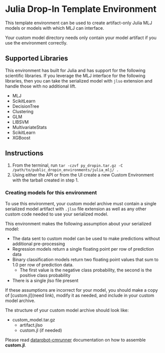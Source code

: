 # Julia Drop-In Template Environment

This template environment can be used to create artifact-only Julia MLJ models or models with which MLJ can interface.

Your custom model directory needs only contain your model artifact if you use the environment correctly.

## Supported Libraries

This environment has built for Julia and has support for the following scientific libraries.  If you leverage the MLJ interface for the following libraries, then you can take the serialized model with `jlso` extension and handle those with no additional lift.  

- MLJ
- ScikitLearn
- DecisionTree
- Clustering
- GLM
- LIBSVM
- MultivariateStats
- ScikitLearn
- XGBoost

## Instructions

1. From the terminal, run `tar -czvf py_dropin.tar.gz -C /path/to/public_dropin_environments/julia_mlj/ .`
2. Using either the API or from the UI create a new Custom Environment with the tarball created
in step 1.

### Creating models for this environment

To use this environment, your custom model archive must contain a single serialized model artifact
with `.jlso` file extension as well as any other custom code needed to use your serialized model.


This environment makes the following assumption about your serialized model:
- The data sent to custom model can be used to make predictions without
additional pre-processing
- Regression models return a single floating point per row of prediction data
- Binary classification models return two floating point values that sum to 1.0 per row of prediction data.
  - The first value is the negative class probability, the second is the positive class probability
- There is a single jlso file present
  
If these assumptions are incorrect for your model, you should make a copy of [custom.jl](need link), modify it as needed, and include in your custom model archive.

The structure of your custom model archive should look like:

- custom_model.tar.gz
  - artifact.jlso
  - custom.jl (if needed)

Please read [datarobot-cmrunner](../../custom_model_runner/README.md) documentation on how to assemble **custom.jl**.